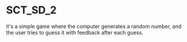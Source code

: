 # SCT_SD_2
it's a simple game where the computer generates a random number, and the user tries to guess it with feedback after each guess.

